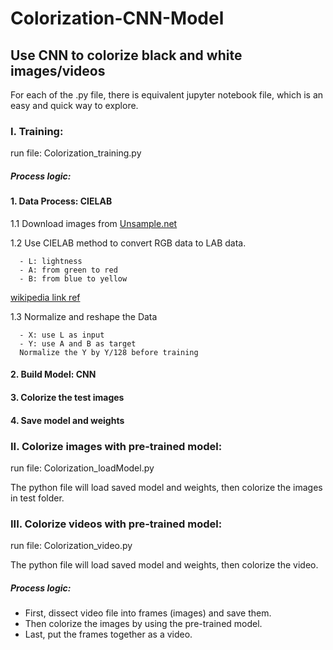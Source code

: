 # Colorization-CNN-Model  

## Use CNN to colorize black and white images/videos

For each of the .py file, there is equivalent jupyter notebook file, which is an easy and quick way to explore.

### I. Training:  
run file: Colorization_training.py  

##### Process logic:  

#### 1. Data Process: CIELAB  
  1.1 Download images from [Unsample.net](Unsample.net)  

  1.2 Use CIELAB method to convert RGB data to LAB data.  

      - L: lightness  
      - A: from green to red  
      - B: from blue to yellow  

[wikipedia link ref](https://en.wikipedia.org/wiki/CIELAB_color_space)  

  1.3 Normalize and reshape the Data  

      - X: use L as input  
      - Y: use A and B as target  
      Normalize the Y by Y/128 before training  

#### 2. Build Model: CNN  
#### 3. Colorize the test images  
#### 4. Save model and weights  

### II. Colorize images with pre-trained model:  

run file: Colorization_loadModel.py  

The python file will load saved model and weights, then colorize the images in test folder.


### III. Colorize videos with pre-trained model:  

run file: Colorization_video.py  

The python file will load saved model and weights, then colorize the video.

##### Process logic:  

  - First, dissect video file into frames (images) and save them.  
  - Then colorize the images by using the pre-trained model.  
  - Last, put the frames together as a video.  
